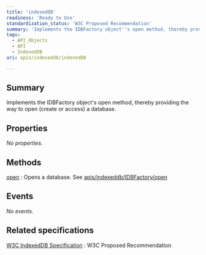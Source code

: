 ```yaml
---
title: 'indexedDB'
readiness: 'Ready to Use'
standardization_status: 'W3C Proposed Recommendation'
summary: 'Implements the IDBFactory object''s open method, thereby providing the way to open (create or access) a database.'
tags:
  - API_Objects
  - API
  - IndexedDB
uri: apis/indexeddb/indexedDB

---
```

## Summary

Implements the IDBFactory object's open method, thereby providing the way to open (create or access) a database.

## Properties

*No properties.*

## Methods

[open](/apis/indexeddb/indexedDB/open)
:   Opens a database. See [apis/indexeddb/IDBFactory/open](/apis/indexeddb/IDBFactory/open)

## Events

*No events.*

## Related specifications

[W3C IndexedDB Specification](http://www.w3.org/TR/IndexedDB/)
:   W3C Proposed Recommendation
